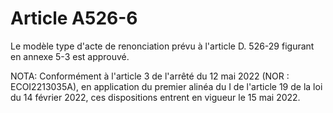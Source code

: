# Article A526-6

Le modèle type d'acte de renonciation prévu à l'article D. 526-29 figurant en annexe 5-3 est approuvé.

NOTA:
Conformément à l'article 3 de l'arrêté du 12 mai 2022 (NOR : ECOI2213035A), en application du premier alinéa du I de l'article 19 de la loi du 14 février 2022, ces dispositions entrent en vigueur le 15 mai 2022.
